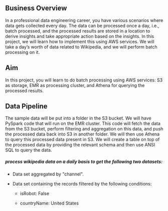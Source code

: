 ## Business Overview 

In a professional data engineering career, you have various scenarios where data gets collected every day. The data can be processed once a day, i.e., batch processed, and the processed results are stored in a location to derive insights and take appropriate action based on the insights. In this project, we will learn how to implement this using AWS services. We will take a day’s worth of data related to Wikipedia, and we will perform batch processing on it. 

 ## Aim 

In this project, you will learn to do batch processing using AWS services: S3 as storage,  EMR as processing cluster, and Athena for querying the processed results. 

 

## Data Pipeline 

The sample data will be put into a folder in the S3 bucket. We will have PySpark code that will run on the EMR cluster. This code will fetch the data from the S3  bucket, perform filtering and aggregation on this data, and push the processed data back into  S3 in another folder. We will then use Athena to query this processed data present in S3. We will create a table on top of the processed data by providing the relevant schema and then use  ANSI SQL to query the data. 




##### process wikipedia data on a daily basis to get the following two datasets:

* Data set aggregated by "channel".

* Data set containing the records filtered by the following conditions:

   * isRobot: False

   * countryName:  United States
